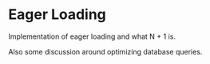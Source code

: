 # Eager Loading

Implementation of eager loading and what N + 1 is. 

Also some discussion around optimizing database queries. 
